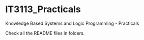 # IT3113_Practicals

Knowledge Based Systems and Logic Programming - Practicals

Check all the README files in folders.
